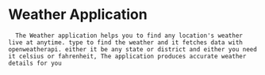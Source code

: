 # Weather Application

      The Weather application helps you to find any location's weather live at anytime. type to find the weather and it fetches data with openweatherapi. either it be any state or district and either you need it celsius or fahrenheit, The application produces accurate weather details for you

